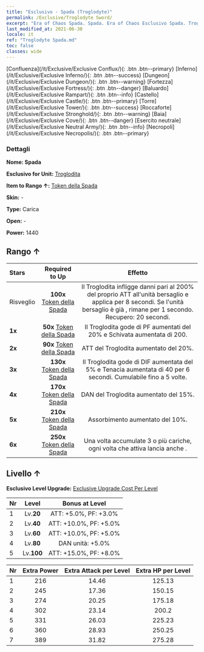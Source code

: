 ```yaml
---
title: "Esclusivo - Spada (Troglodyte)"
permalink: /Exclusive/Troglodyte Sword/
excerpt: "Era of Chaos Spada. Spada. Era of Chaos Esclusivo Spada. Troglodita Esclusivo."
last_modified_at: 2021-06-30
locale: it
ref: "Troglodyte Spada.md"
toc: false
classes: wide
---
```

 [Confluenza](/it/Exclusive/Exclusive Conflux/){: .btn .btn--primary} [Inferno](/it/Exclusive/Exclusive Inferno/){: .btn .btn--success} [Dungeon](/it/Exclusive/Exclusive Dungeon/){: .btn .btn--warning} [Fortezza](/it/Exclusive/Exclusive Fortress/){: .btn .btn--danger} [Baluardo](/it/Exclusive/Exclusive Rampart/){: .btn .btn--info} [Castello](/it/Exclusive/Exclusive Castle/){: .btn .btn--primary} [Torre](/it/Exclusive/Exclusive Tower/){: .btn .btn--success} [Roccaforte](/it/Exclusive/Exclusive Stronghold/){: .btn .btn--warning} [Baia](/it/Exclusive/Exclusive Cove/){: .btn .btn--danger} [Esercito neutrale](/it/Exclusive/Exclusive Neutral Army/){: .btn .btn--info} [Necropoli](/it/Exclusive/Exclusive Necropolis/){: .btn .btn--primary} 

### Dettagli
 **Nome: Spada** 

 **Esclusivo for Unit:** [Troglodita](/it/units/Troglodyte/) 

 **Item to Rango ↑:** [Token della Spada](/ItemsIT/con_912/)

 **Skin:** -

 **Type:** Carica

 **Open:** -

 **Power:** 1440

## Rango ↑

  |     Stars    |  Required to Up | Effetto |
  |:-------------|:---------------:|:---------------:|
  |  Risveglio  | **100x** [Token della Spada](/ItemsIT/con_912/) | <Affondo con lancia> Il Troglodita infligge danni pari al 200% del proprio ATT all'unità bersaglio e applica <Veleno> per 8 secondi. Se l'unità bersaglio è già <avvelenata>, rimane <stordita> per 1 secondo. Recupero: 20 secondi. |
  | **1x** <i class="fas fa-star"/> | **50x** [Token della Spada](/ItemsIT/con_912/) | Il Troglodita gode di PF aumentati del 20% e Schivata aumentata di 200. |
  | **2x** <i class="fas fa-star"/> | **90x** [Token della Spada](/ItemsIT/con_912/) | ATT del Troglodita aumentato del 20%. |
  | **3x** <i class="fas fa-star"/> | **130x** [Token della Spada](/ItemsIT/con_912/) | <Olfatto dello Spezzaincantesimi> Il Troglodita gode di DIF aumentata del 5% e Tenacia aumentata di 40 per 6 secondi. Cumulabile fino a 5 volte. |
  | **4x** <i class="fas fa-star"/> | **170x** [Token della Spada](/ItemsIT/con_912/) | DAN del Troglodita aumentato del 15%. |
  | **5x** <i class="fas fa-star"/> | **210x** [Token della Spada](/ItemsIT/con_912/) | Assorbimento aumentato del 10%. |
  | **6x** <i class="fas fa-star"/> | **250x** [Token della Spada](/ItemsIT/con_912/) | <Olfatto dello Spezzaincantesimi> Una volta accumulate 3 o più cariche, ogni volta che attiva <Olfatto dello Spezzaincantesimi> lancia anche <Affondo con lancia>. |


## Livello ↑
 **Esclusivo Level Upgrade:** [Exclusive Upgrade Cost Per Level](/Exclusive/ExclusiveUpgradeCostPerLevel/)

  |  Nr  |   Level  | Bonus at Level |
  |:-----|:--------:|:--------------:|
  | 1 | Lv.**20** | ATT: +5.0%, PF: +3.0% |
  | 2 | Lv.**40** | ATT: +10.0%, PF: +5.0% |
  | 3 | Lv.**60** | ATT: +10.0%, PF: +5.0% |
  | 4 | Lv.**80** | DAN unità: +5.0% |
  | 5 | Lv.**100** | ATT: +15.0%, PF: +8.0% |


  |  Nr  |  Extra Power | Extra Attack per Level | Extra HP per Level |
  |:-----|:--------:|:--------:|:--------:|
  | 1 | 216 | 14.46 | 125.13 |
  | 2 | 245 | 17.36 | 150.15 |
  | 3 | 274 | 20.25 | 175.18 |
  | 4 | 302 | 23.14 | 200.2 |
  | 5 | 331 | 26.03 | 225.23 |
  | 6 | 360 | 28.93 | 250.25 |
  | 7 | 389 | 31.82 | 275.28 |


